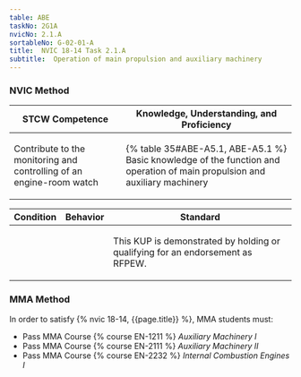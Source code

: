 ```yaml
---
table: ABE
taskNo: 2G1A
nvicNo: 2.1.A 
sortableNo: G-02-01-A
title:  NVIC 18-14 Task 2.1.A
subtitle:  Operation of main propulsion and auxiliary machinery
---
```






### NVIC Method

<a style="display:none;" onclick="togglevisibility('nvic_methods')" >Show NVIC method.</a>

<div id='nvic_methods' class='show'>

<table>
<thead>
<tr>
<th class='forty'> STCW Competence </th>
<th class='sixty'> Knowledge, Understanding, and Proficiency </th>
</tr>
</thead>

<tbody>
<tr><td markdown='1'>

Contribute to the monitoring and controlling of an engine-room watch

</td><td markdown='1'>

{% table 35#ABE-A5.1, ABE-A5.1 %} Basic knowledge of the function and operation of main propulsion and auxiliary machinery

</td></tr>


</tbody>
</table>


<table>
<thead>
<tr><th class='twenty'>  Condition </th><th class='twenty'> Behavior </th><th  class='sixty'>Standard </th></tr>
</thead>
<tbody >



<tr><td markdown='1'>


</td><td markdown='1'>


<br>

<div class="tooltip" markdown='1'>



</div>


</td><td markdown='1'>

This KUP is demonstrated by holding or qualifying for an endorsement as RFPEW. 

</td></tr>
</tbody>
</table>
</div>


### MMA Method

In order to satisfy  {% nvic 18-14, {{page.title}}  %}, MMA students must:

* Pass MMA Course {% course EN-1211 %}  *Auxiliary Machinery I*
* Pass MMA Course {% course EN-2111 %}  *Auxiliary Machinery II*
* Pass MMA Course {% course EN-2232 %}  *Internal Combustion Engines I*